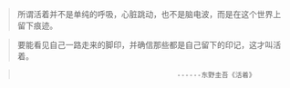 >所谓活着并不是单纯的呼吸，心脏跳动，也不是脑电波，而是在这个世界上留下痕迹。

>要能看见自己一路走来的脚印，并确信那些都是自己留下的印记，这才叫活着。
                                    
 >                                            ------东野圭吾《活着》